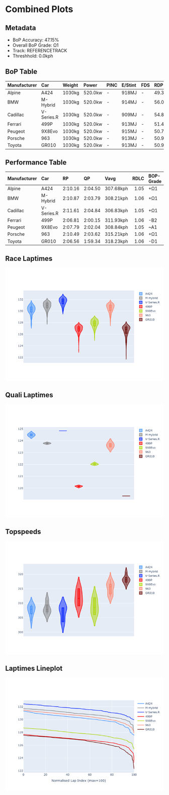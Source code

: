 # Combined Plots

## Metadata

- BoP Accuracy: 47.15%
- Overall BoP Grade: Ω1
- Track: REFERENCETRACK
- Threshhold: 0.0kph

## BoP Table
| Manufacturer   | Car        | Weight   | Power   | PINC   | E/Stint   | FDS   | RDP    | QDP     | TDP   |
|:---------------|:-----------|:---------|:--------|:-------|:----------|:------|:-------|:--------|:------|
| Alpine         | A424       | 1030kg   | 520.0kw | -      | 918MJ     | -     | 49.36% | 50.00%  | 1.83% |
| BMW            | M-Hybrid   | 1030kg   | 520.0kw | -      | 914MJ     | -     | 56.07% | 66.67%  | 2.08% |
| Cadillac       | V-Series.R | 1030kg   | 520.0kw | -      | 909MJ     | -     | 54.89% | 100.00% | 2.44% |
| Ferrari        | 499P       | 1030kg   | 520.0kw | -      | 913MJ     | -     | 51.49% | 60.00%  | 0.79% |
| Peugeot        | 9X8Evo     | 1030kg   | 520.0kw | -      | 915MJ     | -     | 50.72% | 100.00% | 1.40% |
| Porsche        | 963        | 1030kg   | 520.0kw | -      | 913MJ     | -     | 50.90% | 22.22%  | 1.58% |
| Toyota         | GR010      | 1030kg   | 520.0kw | -      | 913MJ     | -     | 50.98% | 20.00%  | 3.14% |

## Performance Table
| Manufacturer   | Car        | RP      | QP      | Vavg      |   RDLC | BOP-Grade   | Match   |
|:---------------|:-----------|:--------|:--------|:----------|-------:|:------------|:--------|
| Alpine         | A424       | 2:10.16 | 2:04.50 | 307.68kph |   1.05 | +Ω1         | 42.67%  |
| BMW            | M-Hybrid   | 2:10.87 | 2:03.79 | 308.21kph |   1.06 | +Ω1         | 11.34%  |
| Cadillac       | V-Series.R | 2:11.61 | 2:04.84 | 306.83kph |   1.05 | +Ω1         | 2.33%   |
| Ferrari        | 499P       | 2:06.81 | 2:00.15 | 311.93kph |   1.06 | -B2         | 80.99%  |
| Peugeot        | 9X8Evo     | 2:07.79 | 2:02.04 | 308.84kph |   1.05 | ~A1         | 97.14%  |
| Porsche        | 963        | 2:10.49 | 2:03.62 | 315.21kph |   1.06 | +Ω1         | 27.14%  |
| Toyota         | GR010      | 2:06.56 | 1:59.34 | 318.23kph |   1.06 | -D1         | 68.42%  |

## Race Laptimes
![Race Laptimes](images/race_violin.png)

## Quali Laptimes
![Quali Laptimes](images/quali_violin.png)

## Topspeeds
![Topspeeds](images/topspeed_violin.png)

## Laptimes Lineplot
![Laptimes Lineplot](images/laptime_line.png)

